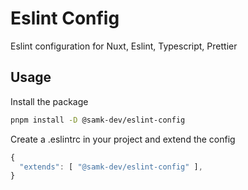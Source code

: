 # Eslint Config

Eslint configuration for Nuxt, Eslint, Typescript, Prettier

## Usage

Install the package

```bash
pnpm install -D @samk-dev/eslint-config
```

Create a .eslintrc in your project and extend the config

```js
{
  "extends": [ "@samk-dev/eslint-config" ],
}
```
